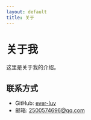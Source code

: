 ```yaml
---
layout: default
title: 关于
---
```


# 关于我

这里是关于我的介绍。

## 联系方式

- GitHub: [ever-luv](https://github.com/ever-luv)
- 邮箱: [2500574696@qq.com](mailto:2500574696@qq.com)
